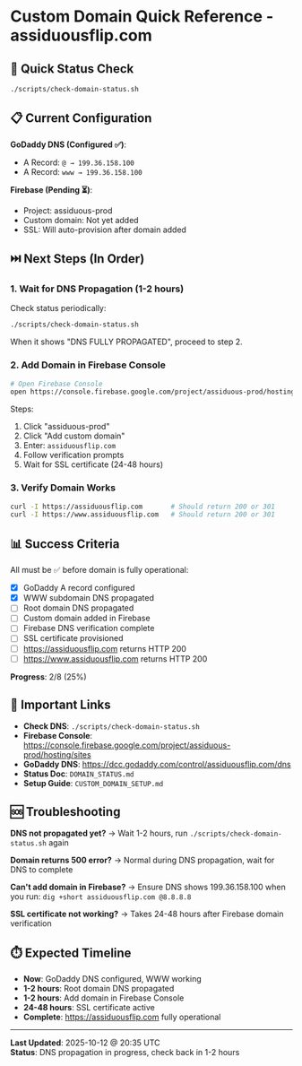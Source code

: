 # Custom Domain Quick Reference - assiduousflip.com

## 🚀 Quick Status Check
```bash
./scripts/check-domain-status.sh
```

## 📋 Current Configuration

**GoDaddy DNS (Configured ✅)**:
- A Record: `@ → 199.36.158.100`
- A Record: `www → 199.36.158.100`

**Firebase (Pending ⏳)**:
- Project: assiduous-prod
- Custom domain: Not yet added
- SSL: Will auto-provision after domain added

## ⏭️ Next Steps (In Order)

### 1. Wait for DNS Propagation (1-2 hours)
Check status periodically:
```bash
./scripts/check-domain-status.sh
```

When it shows "DNS FULLY PROPAGATED", proceed to step 2.

### 2. Add Domain in Firebase Console
```bash
# Open Firebase Console
open https://console.firebase.google.com/project/assiduous-prod/hosting/sites
```

Steps:
1. Click "assiduous-prod"
2. Click "Add custom domain"
3. Enter: `assiduousflip.com`
4. Follow verification prompts
5. Wait for SSL certificate (24-48 hours)

### 3. Verify Domain Works
```bash
curl -I https://assiduousflip.com       # Should return 200 or 301
curl -I https://www.assiduousflip.com   # Should return 200 or 301
```

## 📊 Success Criteria

All must be ✅ before domain is fully operational:

- [x] GoDaddy A record configured
- [x] WWW subdomain DNS propagated
- [ ] Root domain DNS propagated
- [ ] Custom domain added in Firebase
- [ ] Firebase DNS verification complete
- [ ] SSL certificate provisioned
- [ ] https://assiduousflip.com returns HTTP 200
- [ ] https://www.assiduousflip.com returns HTTP 200

**Progress**: 2/8 (25%)

## 🔗 Important Links

- **Check DNS**: `./scripts/check-domain-status.sh`
- **Firebase Console**: https://console.firebase.google.com/project/assiduous-prod/hosting/sites
- **GoDaddy DNS**: https://dcc.godaddy.com/control/assiduousflip.com/dns
- **Status Doc**: `DOMAIN_STATUS.md`
- **Setup Guide**: `CUSTOM_DOMAIN_SETUP.md`

## 🆘 Troubleshooting

**DNS not propagated yet?**
→ Wait 1-2 hours, run `./scripts/check-domain-status.sh` again

**Domain returns 500 error?**
→ Normal during DNS propagation, wait for DNS to complete

**Can't add domain in Firebase?**
→ Ensure DNS shows 199.36.158.100 when you run:
  `dig +short assiduousflip.com @8.8.8.8`

**SSL certificate not working?**
→ Takes 24-48 hours after Firebase domain verification

## ⏱️ Expected Timeline

- **Now**: GoDaddy DNS configured, WWW working
- **1-2 hours**: Root domain DNS propagated
- **1-2 hours**: Add domain in Firebase Console
- **24-48 hours**: SSL certificate active
- **Complete**: https://assiduousflip.com fully operational

---

**Last Updated**: 2025-10-12 @ 20:35 UTC  
**Status**: DNS propagation in progress, check back in 1-2 hours
